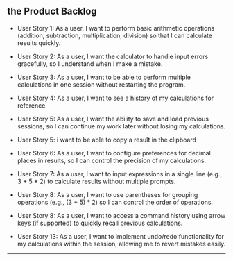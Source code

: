 ## the Product Backlog

- User Story 1: As a user, I want to perform basic arithmetic operations (addition, subtraction, multiplication, division) so that I can calculate results quickly.

- User Story 2: As a user, I want the calculator to handle input errors gracefully, so I understand when I make a mistake.

- User Story 3: As a user, I want to be able to perform multiple calculations in one session without restarting the program.

- User Story 4: As a user, I want to see a history of my calculations for reference.

- User Story 5: As a user, I want the ability to save and load previous sessions, so I can continue my work later without losing my calculations.

- User Story 5: i want to be able to copy a result in the clipboard

- User Story 6: As a user, I want to configure preferences for decimal places in results, so I can control the precision of my calculations.

- User Story 7: As a user, I want to input expressions in a single line (e.g., 3 + 5 * 2) to calculate results without multiple prompts.


- User Story 8: As a user, I want to use parentheses for grouping operations (e.g., (3 + 5) * 2) so I can control the order of operations.

- User Story 8: As a user, I want to access a command history using arrow keys (if supported) to quickly recall previous calculations.


- User Story 13: As a user, I want to implement undo/redo functionality for my calculations within the session, allowing me to revert mistakes easily.


---
